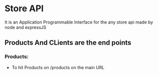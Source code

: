 # Store API

It is an Application Programmable Interface for the any store api made by node and expressJS

## Products And CLients are the end points

### Products:

- To hit Products on /products on the main URL
